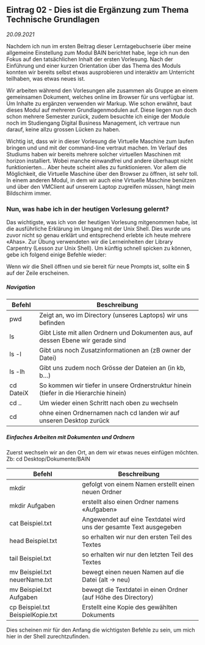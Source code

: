 ## Eintrag 02 - Dies ist die Ergänzung zum Thema Technische Grundlagen

*20.09.2021*

Nachdem ich nun im ersten Beitrag dieser Lerntagebuchserie über meine allgemeine Einstellung zum Modul BAIN berichtet habe, lege ich nun den Fokus auf den tatsächlichen Inhalt der ersten Vorlesung. Nach der Einführung und einer kurzen Orientation über das Thema des Moduls konnten wir bereits selbst etwas ausprobieren und interaktiv am Unterricht teilhaben, was etwas neues ist.

Wir arbeiten während den Vorlesungen alle zusammen als Gruppe an einem gemeinsamen Dokument, welches online im Browser für uns verfügbar ist. Um Inhalte zu ergänzen verwenden wir Markup. Wie schon erwähnt, baut dieses Modul auf mehreren Grundlagenmodulen auf. Diese liegen nun doch schon mehrere Semester zurück, zudem besuchte ich einige der Module noch im Studiengang Digital Business Management, ich vertraue nun darauf, keine allzu grossen Lücken zu haben.

Wichtig ist, dass wir in dieser Vorlesung die Virtuelle Maschine zum laufen bringen und und mit der command-line vertraut machen. Im Verlauf des Studiums haben wir bereits mehrere solcher virtuellen Maschinen mit horizon installiert. Wobei manche einwandfrei und andere überhaupt nicht funktionierten… Aber heute scheint alles zu funktionieren. Vor allem die Möglichkeit, die Virtuelle Maschine über den Browser zu öffnen, ist sehr toll. In einem anderen Modul, in dem wir auch eine Virtuelle Maschine benützen und über den VMClient auf unserem Laptop zugreifen müssen, hängt mein Bildschirm immer. 

### Nun, was habe ich in der heutigen Vorlesung gelernt?
Das wichtigste, was ich von der heutigen Vorlesung mitgenommen habe, ist die ausführliche Erklärung im Umgang mit der Unix Shell. Dies wurde uns zuvor nicht so genau erklärt und entsprechend erlebte ich heute mehrere «Ahas».  Zur Übung verwendeten wir die Lerneinheiten der Library Carpentry (Lesson zur Unix Shell). Um künftig schnell spicken zu können, gebe ich folgend einige Befehle wieder:

Wenn wir die Shell öffnen und sie bereit für neue Prompts ist, sollte ein $ auf der Zeile erscheinen. 

##### Navigation

Befehl | Beschreibung 
--- | --- 
pwd | Zeigt an, wo im Directory (unseres Laptops) wir uns befinden
ls | Gibt Liste mit allen Ordnern und Dokumenten aus, auf dessen Ebene wir gerade sind
ls -l | Gibt uns noch Zusatzinformationen an (zB owner der Datei)
ls -lh | Gibt uns zudem noch Grösse der Dateien an (in kb, b…)
cd DateiX | So kommen wir tiefer in unsere Ordnerstruktur hinein (tiefer in die Hierarchie hinein)
cd .. | Um wieder einen Schritt nach oben zu wechseln
cd | ohne einen Ordnernamen nach cd landen wir auf unseren Desktop zurück


##### Einfaches Arbeiten mit Dokumenten und Ordnern

Zuerst wechseln wir an den Ort, an dem wir etwas neues einfügen möchten. 
Zb: cd Desktop/Dokumente/BAIN

Befehl | Beschreibung 
--- | --- 
mkdir | gefolgt von einem Namen erstellt einen neuen Ordner
mkdir Aufgaben | erstellt also einen Ordner namens «Aufgaben»
cat Beispiel.txt | Angewendet auf eine Textdatei wird uns der gesamte Text ausgegeben
head Beispiel.txt | so erhalten wir nur den ersten Teil des Textes
tail Beispiel.txt | so erhalten wir nur den letzten Teil des Textes
mv Beispiel.txt neuerName.txt | bewegt einen neuen Namen auf die Datei (alt -> neu)
mv Beispiel.txt Aufgaben | bewegt die Textdatei in einen Ordner (auf Höhe des Directory)
cp Beispiel.txt BeispielKopie.txt | Erstellt eine Kopie des gewählten Dokuments


Dies scheinen mir für den Anfang die wichtigsten Befehle zu sein, um mich hier in der Shell zurechtzufinden. 
